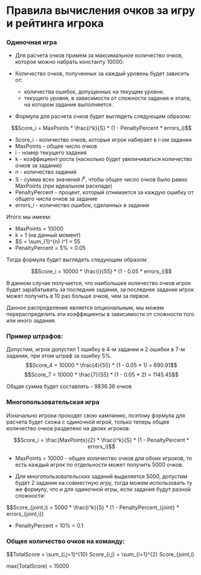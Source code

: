 
# Правила вычисления очков за игру и рейтинга игрока

### Одиночная игра

- Для расчета очков примем за максимальное количество очков,
которое можно набрать константу 10000.

- Количество очков, полученных за каждый уровень будет зависеть от:
  - количества ошибок, допущенных на текущем уровне.
  - текущего уровня, в зависимости от сложности задания и этапа,
   на котором задание выполняется.

- Формула для расчета очков будет выглядеть следующим образом:


$$Score_i = MaxPoints * \frac{i^k}{S} * (1 - PenaltyPercent * errors_i)$$

- Score_i - количество очков, которые игрок набирает в i-ом задании
- MaxPoints - общее число очков
- i - номер текущего задания
- k - коэффициент роста (насколько будет увеличиваться количество очков за задание)
- n - количество заданий
- S - сумма всех значений $i^k$, чтобы общее число очков было равно MaxPoints
  (при идеальном раскладе)
- PenaltyPercent - процент, который отнимается за каждую ошибку
  от общего числа очков за задание
- errors_i - количество ошибок, сделанных в задании

Итого мы имеем:
- MaxPoints = 10000
- k = 1 (на данный момент)
- $S = \sum_{1}^{n} i^1 = 55
- PenaltyPercent = 5% = 0.05

Тогда формула будет выглядеть следующим образом:

$$Score_i = 10000 * \frac{i}{55} * (1 - 0.05 * errors_i)$$

В данном случае получается, что наибольшее количество очков игрок будет
зарабатывать за последние задания, за последнее задание игрок может получить
в 10 раз больше очков, чем за первое.

Данное распределение является опциональным, мы можем перераспределить эти
коэффициенты в зависимости от сложности того или иного задания.

### Пример штрафов:
Допустим, игрок допустил 1 ошибку в 4-м задании и 2 ошибки в 7-м задании,
при этом штраф за ошибку 5%.
$$Score_4 = 10000 * \frac{4}{55} * (1 - 0.05 * 1) = 690.91$$
$$Score_7 = 10000 * \frac{7}{55} * (1 - 0.05 * 2) = 1145.45$$

Общая сумма будет составлять - 9836.36 очков

### Многопользовательская игра

Изначально игроки проходят свою кампанию, поэтому формула для расчета будет
схожа с одиночной игрой, только теперь общее количество очков разделено на
двоих игроков:

$$Score_i = \frac{MaxPoints}{2} * \frac{i^k}{S} * (1 - PenaltyPercent * errors_i)$$

- MaxPoints = 10000 - общее количество очков для обоих игроков, то есть
  каждый игрок по отдельности может получить 5000 очков.

- Для многопользовательских заданий выделяется 5000, допустим будет 2 задания
 на совместную игру, тогда можем использовать ту же формулу, что и для
 одиночной игры, если задания будут разной сложности:

$$Score_{joint,i} = 5000 * \frac{i^k}{S} * (1 - PenaltyPercent_{joint} * errors_{joint,i})
- PenaltyPercent = 10% = 0.1

### Общее количество очков на команду:

$$TotalScore = \sum_{i,j=1}^{10} Score_{i,j} + \sum_{i=1}^{2} Score_{joint,i}

max(TotalScore) = 15000




